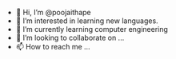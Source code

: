 - 👋 Hi, I’m @poojaithape
- 👀 I’m interested in learning new languages.
- 🌱 I’m currently learning computer engineering
- 💞️ I’m looking to collaborate on ...
- 📫 How to reach me ...

<!---
poojaithape/poojaithape is a ✨ special ✨ repository because its `README.md` (this file) appears on your GitHub profile.
You can click the Preview link to take a look at your changes.
--->
